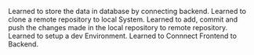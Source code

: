 Learned to store the data in database by connecting backend.
Learned to clone a remote repository to local System.
Learned to add, commit and push the changes made in the local repository to remote repository. 
Learned to setup a dev Environment.
Learned to Connnect Frontend to Backend.
